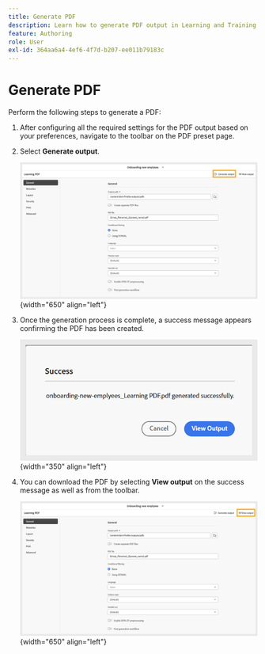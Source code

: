 ```yaml
---
title: Generate PDF
description: Learn how to generate PDF output in Learning and Training content.
feature: Authoring
role: User
exl-id: 364aa6a4-4ef6-4f7d-b207-ee011b79183c
---
```

# Generate PDF 

Perform the following steps to generate a PDF: 

1. After configuring all the required settings for the PDF output based on your preferences, navigate to the toolbar on the PDF preset page. 
1. Select **Generate output**. 

    ![](assets/generate-output-pdf.png){width="650" align="left"}
    
1. Once the generation process is complete, a success message appears confirming the PDF has been created.  

    ![](assets/learning-pdf-generated.png){width="350" align="left"} 

1. You can download the PDF by selecting **View output** on the success message as well as from the toolbar. 

    ![](assets/view-output.png){width="650" align="left"}
